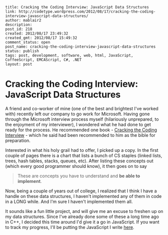 ```
title: Cracking the Coding Interview: JavaScript Data Structures
link: http://codetype.wordpress.com/2012/08/17/cracking-the-coding-interview-javascript-data-structures/
author: mablair2
description:
post_id: 218
created: 2012/08/17 23:49:32
created_gmt: 2012/08/17 15:49:32
comment_status: open
post_name: cracking-the-coding-interview-javascript-data-structures
status: publish
tags: post, development, software, web, html, JavaScript, CoffeeScript, EMCAScript, C#, .NET
layout: post
```

# Cracking the Coding Interview: JavaScript Data Structures

A friend and co-worker of mine (one of the best and brightest I've worked with) recently left our company to go work for Microsoft. Having gone through the Microsoft interview process myself (hilariously unprepared, to the enjoyment of my interviewer), I wondered what he had done to get ready for the process. He recommended one book - [Cracking the Coding Interview](http://www.amazon.com/gp/product/098478280X/ref=as_li_qf_sp_asin_il_tl?ie=UTF8&camp=1789&creative=9325&creativeASIN=098478280X&linkCode=as2&tag=aplfopoex-20) \- which he said had been recommended to him as the bible for preparation.

Interested in what his holy grail had to offer, I picked up a copy. In the first couple of pages there is a chart that lists a bunch of CS staples (linked lists, trees, hash tables, stacks, queues, etc). After listing these concepts out (which every good programmer should know), it then goes on to say

> These are concepts you have to understand and **be able to implement**.

Now, being a couple of years out of college, I realized that I think I have a handle on these data structures, I haven't implemented any of them in code in a LONG while. And I'm sure I haven't implemented them all.

It sounds like a fun little project, and will give me an excuse to freshen up on my data structures. Since I've already done some of these a long time ago in C++, I decided this time around I'd give it a go in JavaScript. If you want to track my progress, I'll be putting the JavaScript I write [here](https://github.com/duereg/js-algorithms).
